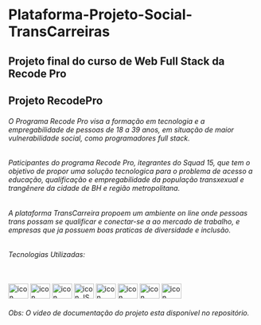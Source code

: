 # Plataforma-Projeto-Social-TransCarreiras
## Projeto final do curso de Web Full Stack da Recode Pro

## Projeto RecodePro  
  

###### O Programa Recode Pro visa a formação em tecnologia e a empregabilidade de pessoas de 18 a 39 anos, em situação de maior vulnerabilidade social, como programadores full stack.  

###### Paticipantes do programa Recode Pro, itegrantes do Squad 15, que tem o objetivo de propor uma solução tecnologica para o problema de acesso a educação, qualificação e empregabilidade da população transxexual e trangênere da cidade de BH e região metropolitana.  

###### A plataforma TransCarreira propoem um ambiente on line onde pessoas trans possam se qualificar e conectar-se a ao mercado de trabalho, e empresas que ja possuem boas praticas de diversidade e inclusão.  

###### Tecnologias Utilizadas:  

  

   

  

</div>  

  

<div style="display: inline_block"><br>  

  

  <img align="center" alt="icon HTMl" height="30" width="40" src="https://cdn.jsdelivr.net/gh/devicons/devicon/icons/html5/html5-original.svg" />  

  

  <img align="center" alt="icon CSS" height="30" width="40" src="https://cdn.jsdelivr.net/gh/devicons/devicon/icons/css3/css3-plain.svg" />  

   

  <img align="center" alt="icon Bootstrap" height="30" width="40" src="https://cdn.jsdelivr.net/gh/devicons/devicon/icons/bootstrap/bootstrap-original.svg" /> 

  

  <img align="center" alt="icon JS" height="30" width="40" src="https://cdn.jsdelivr.net/gh/devicons/devicon/icons/javascript/javascript-original.svg" />  

  

  <img align="center" alt="icon React" height="30" width="40" src="https://cdn.jsdelivr.net/gh/devicons/devicon/icons/react/react-original.svg" />  

  

  <img align="center" alt="icon JAVA" height="30" width="40" src="https://cdn.jsdelivr.net/gh/devicons/devicon/icons/java/java-original.svg" />  

  

  <img align="center" alt="icon Spring" height="30" width="40" src="https://cdn.jsdelivr.net/gh/devicons/devicon/icons/spring/spring-original.svg" />  

  

  <img align="center" alt="icon PostGreSQL" height="30" width="40" src="https://cdn.jsdelivr.net/gh/devicons/devicon/icons/postgresql/postgresql-plain.svg" />  

  

</div>  

  

  

###### Obs: O video de documentação do projeto esta disponível no repositório.
